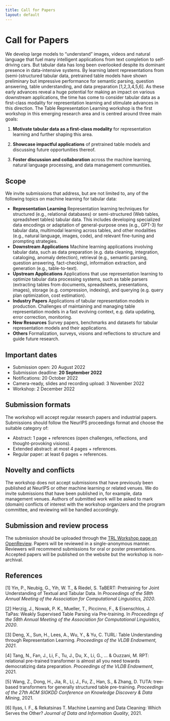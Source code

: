 ```yaml
---
title: Call for Papers
layout: default
---
```


# Call for Papers

We develop large models to “understand” images, videos and natural language that fuel many intelligent applications from text completion to self-driving cars. But tabular data has long been overlooked despite its dominant presence in data-intensive systems. By learning latent representations from (semi-)structured tabular data, pretrained table models have shown preliminary but impressive performance for semantic parsing, question answering, table understanding, and data preparation [1,2,3,4,5,6]. As these early advances reveal a huge potential for making an impact on various downstream applications, the time has come to consider tabular data as a first-class modality for representation learning and stimulate advances in this direction. The Table Representation Learning workshop is the first workshop in this emerging research area and is centred around three main goals:

1) **Motivate tabular data as a first-class modality** for representation learning and further shaping this area.

2) **Showcase impactful applications** of pretrained table models and discussing future opportunities thereof.

3) **Foster discussion and collaboration** across the machine learning, natural language processing, and data management communities.


## Scope

We invite submissions that address, but are not limited to, any of the following topics on machine learning for tabular data:
- **Representation Learning** Representation learning techniques for structured (e.g., relational databases) or semi-structured (Web tables, spreadsheet tables) tabular data. This includes developing specialized data encodings or adaptation of general-purpose ones (e.g., GPT-3) for tabular data, multimodal learning across tables, and other modalities (e.g., natural language, images, code), and relevant fine-tuning and prompting strategies.
- **Downstream Applications** Machine learning applications involving tabular data, such as data preparation (e.g. data cleaning, integration, cataloging, anomaly detection), retrieval (e.g., semantic parsing, question answering, fact-checking), information extraction, and generation (e.g., table-to-text).
- **Upstream Applications** Applications that use representation learning to optimize tabular data processing systems, such as table parsers (extracting tables from documents, spreadsheets, presentations, images), storage (e.g. compression, indexing), and querying (e.g. query plan optimization, cost estimation).
- **Industry Papers** Applications of tabular representation models in production. Challenges of maintaining and managing table representation models in a fast evolving context, e.g. data updating, error correction, monitoring.
- **New Resources** Survey papers, benchmarks and datasets for tabular representation models and their applications.
- **Others** Formalization, surveys, visions and reflections to structure and guide future research.


## Important dates
- Submission open: 20 August 2022
- Submission deadline: <b>20 September 2022</b>
- Notifications: 20 October 2022
- Camera-ready, slides and recording upload: 3 November 2022
- Workshop: 2 December 2022


## Submission formats
The workshop will accept regular research papers and industrial papers. Submissions should follow the NeurIPS proceedings format and choose the suitable category of:
- Abstract: 1 page + references (open challenges, reflections, and thought-provoking visions).
- Extended abstract: at most 4 pages + references.
- Regular paper: at least 6 pages + references.


## Novelty and conflicts

The workshop does not accept submissions that have previously been published at NeurIPS or other machine learning or related venues. We do invite submissions that have been published in, for example, data management venues. Authors of submitted work will be asked to mark (domain) conflicts of interest with the workshop organizers and the program committee, and reviewing will be handled accordingly.


## Submission and review process

The submission should be uploaded through the <a href="https://openreview.net/group?id=NeurIPS.cc/2022/Workshop/TRL" target="blank">TRL Workshop page on OpenReview</a>. Papers will be reviewed in a single-anonymous manner. Reviewers will recommend submissions for oral or poster presentations. Accepted papers will be published on the website but the workshop is non-archival.


## References

[1] Yin, P., Neubig, G., Yih, W. T., & Riedel, S. TaBERT: Pretraining for Joint Understanding of Textual and Tabular Data. In *Proceedings of the 58th Annual Meeting of the Association for Computational Linguistics, 2020*.

[2] Herzig, J., Nowak, P. K., Mueller, T., Piccinno, F., & Eisenschlos, J. TaPas: Weakly Supervised Table Parsing via Pre-training. In *Proceedings of the 58th Annual Meeting of the Association for Computational Linguistics, 2020*.

[3] Deng, X., Sun, H., Lees, A., Wu, Y., & Yu, C. TURL: Table Understanding through Representation Learning. *Proceedings of the VLDB Endowment, 2021*.

[4] Tang, N., Fan, J., Li, F., Tu, J., Du, X., Li, G., ... & Ouzzani, M. RPT: relational pre-trained transformer is almost all you need towards democratizing data preparation. *Proceedings of the VLDB Endowment*, 2021.

[5] Wang, Z., Dong, H., Jia, R., Li, J., Fu, Z., Han, S., & Zhang, D. TUTA: tree-based transformers for generally structured table pre-training. *Proceedings of the 27th ACM SIGKDD Conference on Knowledge Discovery & Data Mining*, 2021.

[6] Ilyas, I. F., & Rekatsinas T. Machine Learning and Data Cleaning: Which Serves the Other? *Journal of Data and Information Quality*, 2021.


